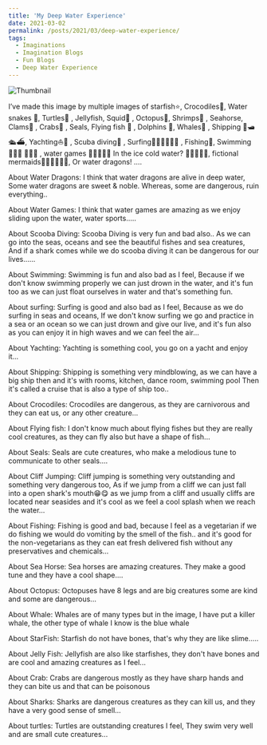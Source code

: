 ```yaml
---
title: 'My Deep Water Experience'
date: 2021-03-02
permalink: /posts/2021/03/deep-water-experience/
tags:
  - Imaginations
  - Imagination Blogs
  - Fun Blogs
  - Deep Water Experience
---
```


![Thumbnail](https://raw.githubusercontent.com/hridaya423/hridaya423.github.io/master/images/Deep%20Water%20Experience%20Thumbnail.png)

I’ve made this image by multiple images of starfish⭐, Crocodiles🐊, Water snakes 🐍, Turtles🐢 , Jellyfish, Squid🦑 , Octopus🐙, Shrimps🦐 , Seahorse, Clams🐚 , Crabs🦀 , Seals, Flying fish 🦈 , Dolphins 🐬, Whales🐋 , Shipping 🚤🛥️ 🛳️⛴️, Yachting⛵🚤 , Scuba diving🤿 , Surfing🏄🏻‍♀️🏄🏻‍♂️ , Fishing🎣, Swimming 🏊🏻‍♀️ 🏊🏻‍♂️ , water games 🤽‍♀️🤽🏻‍♂️ In the ice cold water? 🥶🥽💧💦🧊, fictional mermaids🧜🏻‍♀️🧜🏻‍♂️, Or water dragons! ….

About Water Dragons: I think that water dragons are alive in deep water, Some water dragons are sweet & noble. Whereas, some are dangerous, ruin everything..

About Water Games: I think that water games are amazing as we enjoy sliding upon the water, water sports.....

About Scooba Diving: Scooba Diving is very fun and bad also.. As we can go into the seas, oceans and see the beautiful fishes and sea creatures, And if a shark comes while we do scooba diving it can be dangerous for our lives......

About Swimming: Swimming is fun and also bad as I feel, Because if we don't know swimming properly we can just drown in the water, and it's fun too as we can just float ourselves in water and that's something fun.

About surfing: Surfing is good and also bad as I feel, Because as we do surfing in seas and oceans, If we don't know surfing we go and practice in a sea or an ocean so we can just drown and give our live, and it's fun also as you can enjoy it in high waves and we can feel the air...


About Yachting: Yachting is something cool, you go on a yacht and enjoy it...

About Shipping: Shipping is something very mindblowing, as we can have a big ship then and it's with rooms, kitchen, dance room, swimming pool Then it's called a cruise that is also a type of ship too..

About Crocodiles: Crocodiles are dangerous, as they are carnivorous and they can eat us, or any other creature...

About Flying fish: I don't know much about flying fishes but they are really cool creatures, as they can fly also but have a shape of fish...

About Seals: Seals are cute creatures, who make a melodious tune to communicate to other seals....

About Cliff Jumping: Cliff jumping is something very outstanding and something very dangerous too, As if we jump from a cliff we can just fall into a open shark's mouth😁😋 as we jump from a cliff and usually cliffs are located near seasides and it's cool as we feel a cool splash when we reach the water...

About Fishing: Fishing is good and bad, because I feel as a vegetarian if we do fishing we would do vomiting by the smell of the fish.. and it's good for the non-vegetarians as they can eat fresh delivered fish without any preservatives and chemicals...

About Sea Horse: Sea horses are amazing creatures. They make a good tune and they have a cool shape....

About Octopus: Octopuses have 8 legs and are big creatures some are kind and some are dangerous...

About Whale: Whales are of many types but in the image, I have put a killer whale, the other type of whale I know is the blue whale

About StarFish: Starfish do not have bones, that's why they are like slime.....

About Jelly Fish: Jellyfish are also like starfishes, they don't have bones and are cool and amazing creatures as I feel...

About Crab: Crabs are dangerous mostly as they have sharp hands and they can bite us and that can be poisonous

About Sharks: Sharks are dangerous creatures as they can kill us, and they have a very good sense of smell...

About turtles: Turtles are outstanding creatures I feel, They swim very well and are small cute creatures...
